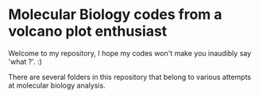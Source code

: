 # Molecular Biology codes from a volcano plot enthusiast

Welcome to my repository, I hope my codes won't make you inaudibly say 'what ?'. :)

There are several folders in this repository that belong to various attempts at molecular biology analysis.

